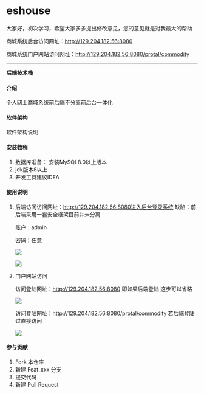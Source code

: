 









# eshouse

大家好，初次学习，希望大家多多提出修改意见，您的意见就是对我最大的帮助


商城系统后台访问网址：http://129.204.182.56:8080

商城系统门户网站访问网址：http://129.204.182.56:8080/protal/commodity

------

**后端技术栈**



#### 介绍
个人网上商城系统前后端不分离前后台一体化

#### 软件架构
软件架构说明


#### 安装教程

1. 数据库准备： 安装MySQL8.0以上版本
2. jdk版本8以上
3. 开发工具建议IDEA 

#### 使用说明

1. 后端访问访问网址：http://129.204.182.56:8080进入后台登录系统 缺陷：前后端采用一套安全框架目前并未分离

   账户：admin

   密码：任意

   ![](http://oss-images-zp.oss-cn-shenzhen.aliyuncs.com/imgupload/1557198436800.png?Expires=1872558435&OSSAccessKeyId=LTAIjMx4rndEJ9f2&Signature=r%2B2NWEPhvAXk70SMWlm5xiYu4jM%3D)



   ![](http://oss-images-zp.oss-cn-shenzhen.aliyuncs.com/imgupload/1557198528207.png?Expires=1872558522&OSSAccessKeyId=LTAIjMx4rndEJ9f2&Signature=a2QdeHsvdOLKyNlSudenIOOH5Lk%3D)

2. 门户网站访问

   访问登陆网址：http://129.204.182.56:8080 即如果后端登陆 这步可以省略

   ![](http://oss-images-zp.oss-cn-shenzhen.aliyuncs.com/imgupload/1557198436800.png?Expires=1872558435&OSSAccessKeyId=LTAIjMx4rndEJ9f2&Signature=r%2B2NWEPhvAXk70SMWlm5xiYu4jM%3D)

   访问登陆网址：http://129.204.182.56:8080/protal/commodity 若后端登陆过直接访问

   ![](http://oss-images-zp.oss-cn-shenzhen.aliyuncs.com/imgupload/1557198546259.png?Expires=1872558544&OSSAccessKeyId=LTAIjMx4rndEJ9f2&Signature=G%2FnsB9I7M2akjwrL5mBqg5a53LY%3D)

#### 参与贡献

1. Fork 本仓库
2. 新建 Feat_xxx 分支
3. 提交代码
4. 新建 Pull Request

